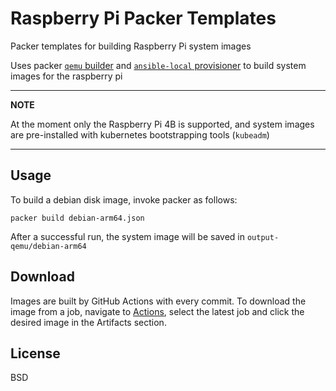 
Raspberry Pi Packer Templates
=============================
Packer templates for building Raspberry Pi system images

Uses packer [`qemu` builder](https://www.packer.io/docs/builders/qemu) and [`ansible-local` provisioner](https://www.packer.io/docs/provisioners/ansible-local) to build system images for the raspberry pi

---
**NOTE**

At the moment only the Raspberry Pi 4B is supported, and system images are pre-installed with kubernetes bootstrapping tools (`kubeadm`)

---

Usage
-----
To build a debian disk image, invoke packer as follows:

    packer build debian-arm64.json

After a successful run, the system image will be saved in `output-qemu/debian-arm64`

Download
--------
Images are built by GitHub Actions with every commit. To download the image from a job, navigate to [Actions](https://github.com/ivan-c/packer-templates/actions), select the latest job and click the desired image in the Artifacts section.

License
-------
BSD
